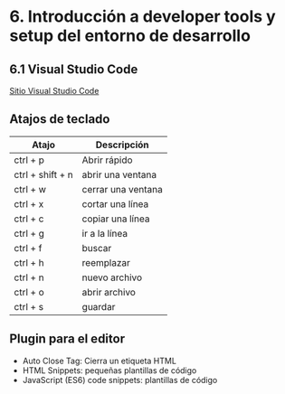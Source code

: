 # 6. Introducción a developer tools y setup del entorno de desarrollo

## 6.1 Visual Studio Code

[Sitio Visual Studio Code](https://code.visualstudio.com/)

## Atajos de teclado

| Atajo | Descripción|
| --- | ---|
| ctrl + p | Abrir rápido|
| ctrl + shift + n | abrir una ventana|
| ctrl + w | cerrar una ventana |
| ctrl + x | cortar una línea|
| ctrl + c | copiar una línea|
| ctrl + g | ir a la línea|
| ctrl + f | buscar|
| ctrl + h | reemplazar|
| ctrl + n | nuevo archivo|
| ctrl + o | abrir archivo|
| ctrl + s | guardar|

## Plugin para el editor

* Auto Close Tag: Cierra un etiqueta HTML
* HTML Snippets: pequeñas plantillas de código
* JavaScript (ES6) code snippets: plantillas de código
